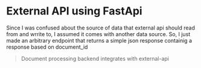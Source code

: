 # External API using FastApi

Since I was confused about the source of data that external api should read from and wrrite to, I assumed it comes with another data source. So, I just made an arbitrary endpoint that returns a simple json response containig a response based on document_id

> Document processing backend integrates with external-api
